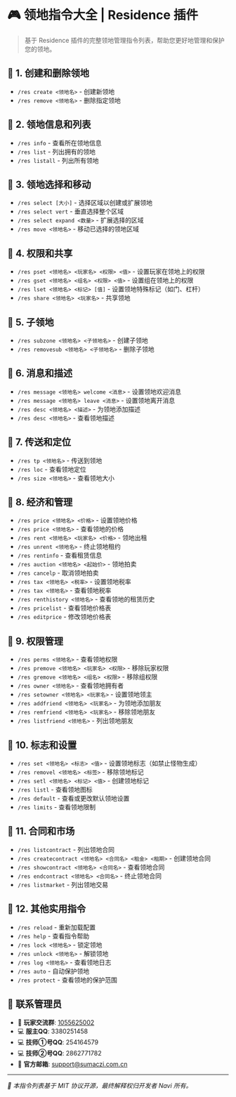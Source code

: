 # 🎮 领地指令大全 | Residence 插件

> 基于 Residence 插件的完整领地管理指令列表，帮助您更好地管理和保护您的领地。

## 🌟 1. 创建和删除领地
- `/res create <领地名>` - 创建新领地
- `/res remove <领地名>` - 删除指定领地

## 🌟 2. 领地信息和列表
- `/res info` - 查看所在领地信息
- `/res list` - 列出拥有的领地
- `/res listall` - 列出所有领地

## 🌟 3. 领地选择和移动
- `/res select [大小]` - 选择区域以创建或扩展领地
- `/res select vert` - 垂直选择整个区域
- `/res select expand <数量>` - 扩展选择的区域
- `/res move <领地名>` - 移动已选择的领地区域

## 🌟 4. 权限和共享
- `/res pset <领地名> <玩家名> <权限> <值>` - 设置玩家在领地上的权限
- `/res gset <领地名> <组名> <权限> <值>` - 设置组在领地上的权限
- `/res lset <领地名> <标记> [值]` - 设置领地特殊标记（如门、杠杆）
- `/res share <领地名> <玩家名>` - 共享领地

## 🌟 5. 子领地
- `/res subzone <领地名> <子领地名>` - 创建子领地
- `/res removesub <领地名> <子领地名>` - 删除子领地

## 🌟 6. 消息和描述
- `/res message <领地名> welcome <消息>` - 设置领地欢迎消息
- `/res message <领地名> leave <消息>` - 设置领地离开消息
- `/res desc <领地名> <描述>` - 为领地添加描述
- `/res desc <领地名>` - 查看领地描述

## 🌟 7. 传送和定位
- `/res tp <领地名>` - 传送到领地
- `/res loc` - 查看领地定位
- `/res size <领地名>` - 查看领地大小

## 🌟 8. 经济和管理
- `/res price <领地名> <价格>` - 设置领地价格
- `/res price <领地名>` - 查看领地的价格
- `/res rent <领地名> <玩家名> <价格>` - 领地出租
- `/res unrent <领地名>` - 终止领地租约
- `/res rentinfo` - 查看租赁信息
- `/res auction <领地名> <起始价>` - 领地拍卖
- `/res cancelp` - 取消领地拍卖
- `/res tax <领地名> <税率>` - 设置领地税率
- `/res tax <领地名>` - 查看领地税率
- `/res renthistory <领地名>` - 查看领地的租赁历史
- `/res pricelist` - 查看领地价格表
- `/res editprice` - 修改领地价格表

## 🌟 9. 权限管理
- `/res perms <领地名>` - 查看领地权限
- `/res premove <领地名> <玩家名> <权限>` - 移除玩家权限
- `/res gremove <领地名> <组名> <权限>` - 移除组权限
- `/res owner <领地名>` - 查看领地拥有者
- `/res setowner <领地名> <玩家名>` - 设置领地领主
- `/res addfriend <领地名> <玩家名>` - 为领地添加朋友
- `/res remfriend <领地名> <玩家名>` - 移除领地朋友
- `/res listfriend <领地名>` - 列出领地朋友

## 🌟 10. 标志和设置
- `/res set <领地名> <标志> <值>` - 设置领地标志（如禁止怪物生成）
- `/res removel <领地名> <标签>` - 移除领地标记
- `/res setl <领地名> <标记> <值>` - 创建领地标记
- `/res listl` - 查看领地图标
- `/res default` - 查看或更改默认领地设置
- `/res limits` - 查看领地限制

## 🌟 11. 合同和市场
- `/res listcontract` - 列出领地合同
- `/res createcontract <领地名> <合同名> <租金> <租期>` - 创建领地合同
- `/res showcontract <领地名> <合同名>` - 查看领地合同
- `/res endcontract <领地名> <合同名>` - 终止领地合同
- `/res listmarket` - 列出领地交易

## 🌟 12. 其他实用指令
- `/res reload` - 重新加载配置
- `/res help` - 查看指令帮助
- `/res lock <领地名>` - 锁定领地
- `/res unlock <领地名>` - 解锁领地
- `/res log <领地名>` - 查看领地日志
- `/res auto` - 自动保护领地
- `/res protect` - 查看领地的保护范围

## 💬 联系管理员
- 🐧 **玩家交流群**: [1055625002](https://jq.qq.com/?_wv=1027&k=5Z0nXp6)
- 💻 **服主QQ**: 3380251458
- 💻 **技师①号QQ**: 254164579
- 💻 **技师②号QQ**: 2862771782
- 📧 **官方邮箱**: support@sumaczi.com.cn

---
*📜 本指令列表基于 MIT 协议开源，最终解释权归开发者 Navi 所有。*